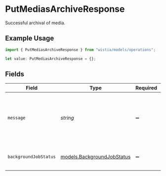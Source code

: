 # PutMediasArchiveResponse

Successful archival of media.

## Example Usage

```typescript
import { PutMediasArchiveResponse } from "wistia/models/operations";

let value: PutMediasArchiveResponse = {};
```

## Fields

| Field                                                             | Type                                                              | Required                                                          | Description                                                       |
| ----------------------------------------------------------------- | ----------------------------------------------------------------- | ----------------------------------------------------------------- | ----------------------------------------------------------------- |
| `message`                                                         | *string*                                                          | :heavy_minus_sign:                                                | A confirmation message that the background job has been queued.   |
| `backgroundJobStatus`                                             | [models.BackgroundJobStatus](../../models/backgroundjobstatus.md) | :heavy_minus_sign:                                                | Status of the background job.                                     |